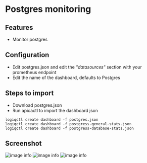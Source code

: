 # Postgres monitoring

## Features
* Monitor postgres

## Configuration

* Edit postgres.json and edit the *"datasources"* section with your prometheus endpoint
* Edit the name of the dashboard, defaults to Postgres

## Steps to import

* Download postgres.json
* Run apicactl to import the dashboard json

```
logiqctl create dashboard -f postgres.json
logiqctl create dashboard -f postgress-general-stats.json
logiqctl create dashboard -f postgress-database-stats.json
```

## Screenshot
![image info](./pg-general.png)
![image info](./pg-database-stats-1.png)
![image info](./pg-database-stats-2.png)
